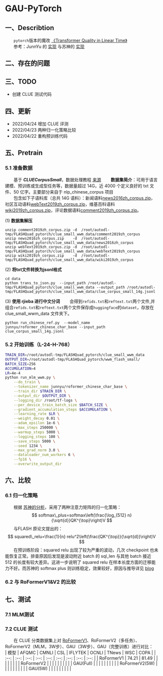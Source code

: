 # GAU-PyTorch
## 一、Describtion
&emsp;&emsp;`pytorch`版本的魔改 [《Transformer Quality in Linear Time》](https://arxiv.org/abs/2202.10447)  
&emsp;&emsp;参考：JunnYu 的 [实现](https://github.com/JunnYu/GAU-alpha-pytorch) 与苏神的 [实现](https://github.com/ZhuiyiTechnology/GAU-alpha)

## 二、存在的问题

## 三、TODO
- 创建 CLUE 测试代码  

## 四、更新
- 2022/04/24 增加 CLUE 评测  
- 2022/04/23 两种归一化策略比较  
- 2022/04/22 重构预训练代码  

## 五、Pretrain
### 5.1 准备数据
&emsp;&emsp;基于 ***CLUECorpusSmall***，数据处理教程 [来源](https://github.com/PaddlePaddle/PaddleNLP/blob/develop/examples/language_model/data_tools/README.md)
&emsp;&emsp;**数据集简介**：可用于语言建模、预训练或生成型任务等，数据量超过 14G，近 4000 个定义良好的 txt 文件、50 亿字。主要部分来自于 nlp_chinese_corpus 项目  
&emsp;&emsp;包含如下子语料库（总共 14G 语料）：新闻语料[news2016zh_corpus.zip](https://bj.bcebos.com/v1/ai-studio-online/6bac09db4e6d4857b6d680d34447457490cb2dbdd8b8462ea1780a407f38e12b?responseContentDisposition=attachment%3B%20filename%3Dnews2016zh_corpus.zip)， 社区互动语料[webText2019zh_corpus.zip](https://bj.bcebos.com/v1/ai-studio-online/83da03f7b4974871a52348b41c16c7e3b34a26d5ca644f558df8435be4de51c3?responseContentDisposition=attachment%3B%20filename%3DwebText2019zh_corpus.zip)，维基百科语料[wiki2019zh_corpus.zip](https://bj.bcebos.com/v1/ai-studio-online/d7a166408d8b4ffdaf4de9cfca09f6ee1e2340260f26440a92f78134d068b28f?responseContentDisposition=attachment%3B%20filename%3Dwiki2019zh_corpus.zip)，评论数据语料[comment2019zh_corpus.zip](https://bj.bcebos.com/v1/ai-studio-online/b66ddd445735408383c42322850ac4bb82faf9cc611447c2affb925443de7a6d?responseContentDisposition=attachment%3B%20filename%3Dcomment2019zh_corpus.zip)。  

(1) **数据集解压**
``` shell
unzip comment2019zh_corpus.zip -d  /root/autodl-tmp/FLASHQuad_pytorch/clue_small_wwm_data/comment2019zh_corpus
unzip news2016zh_corpus.zip    -d  /root/autodl-tmp/FLASHQuad_pytorch/clue_small_wwm_data/news2016zh_corpus  
unzip webText2019zh_corpus.zip -d  /root/autodl-tmp/FLASHQuad_pytorch/clue_small_wwm_data/webText2019zh_corpus
unzip wiki2019zh_corpus.zip    -d  /root/autodl-tmp/FLASHQuad_pytorch/clue_small_wwm_data/wiki2019zh_corpus  
```
(2) **将txt文件转换为jsonl格式**
```shell
cd data
python trans_to_json.py  --input_path /root/autodl-tmp/FLASHQuad_pytorch/clue_small_wwm_data --output_path /root/autodl-tmp/FLASHQuad_pytorch/clue_small_wwm_data/clue_corpus_small_14g.jsonl
```
(3) **使用 rjieba 进行中文分词**
&emsp;&emsp;会得到`refids.txt`和`reftext.txt`两个文件,并组合`refids.txt`和`reftext.txt`两个文件保存成`huggingface`的`dataset`，存放在 clue_small_wwm_data 文件夹下。  
```shell
python run_chinese_ref.py  --model_name junnyu/roformer_chinese_char_base --input_path clue_corpus_small_14g.jsonl
```

### 5.2 开始训练（L-24-H-768）
```bash
TRAIN_DIR=/root/autodl-tmp/FLASHQuad_pytorch/clue_small_wwm_data
OUTPUT_DIR=/root/autodl-tmp/FLASHQuad_pytorch/wwm_flash_small/
BATCH_SIZE=256
ACCUMULATION=4
LR=4e-4
python run_mlm_wwm.py \
    --do_train \
    --tokenizer_name junnyu/roformer_chinese_char_base \
    --train_dir $TRAIN_DIR \
    --output_dir $OUTPUT_DIR \
    --logging_dir /root/tf-logs \
    --per_device_train_batch_size $BATCH_SIZE \
    --gradient_accumulation_steps $ACCUMULATION \
    --learning_rate $LR \
    --weight_decay 0.01 \
    --adam_epsilon 1e-6 \
    --max_steps 250000 \
    --warmup_steps 5000 \
    --logging_steps 100 \
    --save_steps 5000 \
    --seed 1234 \
    --max_grad_norm 3.0 \
    --dataloader_num_workers 6 \
    --fp16 \
    --overwrite_output_dir
```

## 六、比较
### 6.1 归一化策略
&emsp;&emsp;根据 [苏神的分析](https://spaces.ac.cn/archives/9019)，采用了两种注意力矩阵的归一化策略：  
$$
softmax\_plus=softmax\left(\frac{\log_{512} n}{\sqrt{d}}QK^{\top}\right)V
$$
&emsp;&emsp;与FLASH 原论文提出的：  
$$
squared\_relu=\frac{1}{n} relu^2\left(\frac{QK^{\top}}{\sqrt{d}}\right)V
$$
&emsp;&emsp;在预训练阶段：squared relu 出现了较为严重的波动，几次 checkpoint 也未能恢复正常。排查原因后发现是波动附近 batch 的 sql_len 与其他 batch 接近 512 的长度有较大差异。这进一步说明了 squared relu 在样本长度方面的迁移能力不好。而苏神的 softmax plus 则训练稳定，效果较好，原因与推导详见 [blog](https://spaces.ac.cn/archives/9019)  

### 6.2 与 RoFormerV1&V2 的比较


## 七、测试
### 7.1 MLM测试

### 7.2 CLUE 测试
&emsp;&emsp;在 CLUE 分类数据集上对 [RoFormerV1](https://huggingface.co/junnyu/roformer_chinese_base)、RoFormerV2（多任务）、RoFormerV2（MLM，3W步）、GAU（3W步）、GAU（完整训练）进行对比：  
|  模型  | AFQMC  | CMNLI | CSL | IFLYTEK | OCNLI | TNews | WSC  | COPA |
|  :--:  | :--:  | :--:  | :--:  | :--:  | :--:  | :--:  | :--:  | :--:  |
| RoFormerV1 | 74.21 | 81.49 |      |      |      |      |      |      |
| RoFormerV2 |      |      |      |      |      |      |      |      |
| GAU(Full) |      |      |      |      |      |      |      |      |
| RoFormerV2(5W) |      |      |      |      |      |      |      |      |
| GAU(5W) |      |      |      |      |      |      |      |      |
